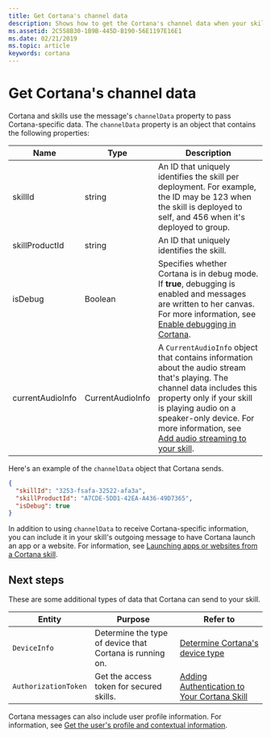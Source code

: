 ```yaml
---
title: Get Cortana's channel data
description: Shows how to get the Cortana's channel data when your skill runs.
ms.assetid: 2C558B30-1B9B-445D-B190-56E1197E16E1
ms.date: 02/21/2019
ms.topic: article
keywords: cortana
---
```


# Get Cortana's channel data

Cortana and skills use the message's `channelData` property to pass Cortana-specific data. The `channelData` property is an object that contains the following properties: 

<!-- Verify whether all messages include skillId or just the first -->

| Name | Type | Description |
|-|-|-|
| skillId | string  | An ID that uniquely identifies the skill per deployment. For example, the ID may be 123 when the skill is deployed to self, and 456 when it's deployed to group. |
| skillProductId | string  | An ID that uniquely identifies the skill.  |
| isDebug | Boolean  | Specifies whether Cortana is in debug mode. If **true**, debugging is enabled and messages are written to her canvas. For more information, see [Enable debugging in Cortana](test-debug.md#enable-debugging-in-cortana). |
| currentAudioInfo | CurrentAudioInfo | A `CurrentAudioInfo` object that contains information about the audio stream that's playing. The channel data includes this property only if your skill is playing audio on a speaker-only device. For more information, see [Add audio streaming to your skill](audio-streaming.md).

Here's an example of the `channelData` object that Cortana sends.

```json
{
  "skillId": "3253-fsafa-32522-afa3a",
  "skillProductId": "A7CDE-5DD1-42EA-A436-49D7365",
  "isDebug": true
}
```

In addition to using `channelData` to receive Cortana-specific information, you can include it in your skill's outgoing message to have Cortana launch an app or a website. For information, see [Launching apps or websites from a Cortana skill](launch-apps-from-skills.md).

## Next steps

These are some additional types of data that Cortana can send to your skill.

|Entity | Purpose | Refer to |
|-|-|-|
| `DeviceInfo` | Determine the type of device that Cortana is running on. | [Determine Cortana's device type](cortana-device-type.md) |
| `AuthorizationToken` | Get the access token for secured skills. | [Adding Authentication to Your Cortana Skill](authentication.md) |

Cortana messages can also include user profile information. For information, see [Get the user's profile and contextual information](get-user-profile-context.md).
